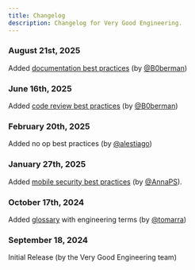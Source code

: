 ```yaml
---
title: Changelog
description: Changelog for Very Good Engineering.
---
```


### August 21st, 2025

Added [documentation best practices](documentation/documentation/) (by [@B0berman](https://github.com/B0berman))

### June 16th, 2025

Added [code review best practices](code_review/code_review/) (by [@B0berman](https://github.com/B0berman))

### February 20th, 2025

Added no op best practices (by [@alestiago](https://github.com/alestiago))

### January 27th, 2025

Added [mobile security best practices](security/security_in_mobile_apps/) (by [@AnnaPS](https://github.com/AnnaPS)).

### October 17th, 2024

Added [glossary](engineering/glossary) with engineering terms (by [@tomarra](https://github.com/tomarra))

### September 18, 2024

Initial Release (by the Very Good Engineering team)
